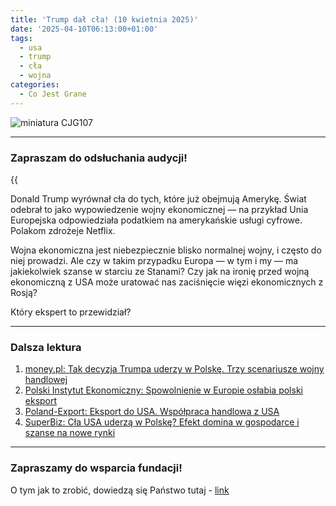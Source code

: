 ```yaml
---
title: 'Trump dał cła! (10 kwietnia 2025)'
date: '2025-04-10T06:13:00+01:00'
tags:
  - usa
  - trump
  - cła
  - wojna
categories:
  - Co Jest Grane
---
```


![miniatura CJG107](/uploads/CJG_107_2025_04_13.png)

---

### Zapraszam do odsłuchania audycji!

{{<audio src="audio/LONG CJG_107_2025_04_13.mp3">}}

Donald Trump wyrównał cła do tych, które już obejmują Amerykę. Świat odebrał to jako wypowiedzenie wojny ekonomicznej — na przykład Unia Europejska odpowiedziała podatkiem na amerykańskie usługi cyfrowe. Polakom zdrożeje Netflix.

Wojna ekonomiczna jest niebezpiecznie blisko normalnej wojny, i często do niej prowadzi. Ale czy w takim przypadku Europa — w tym i my — ma jakiekolwiek szanse w starciu ze Stanami? Czy jak na ironię przed wojną ekonomiczną z USA może uratować nas zaciśnięcie więzi ekonomicznych z Rosją?

Który ekspert to przewidział?

---

### Dalsza lektura

1. [money.pl: Tak decyzja Trumpa uderzy w Polskę. Trzy scenariusze wojny handlowej](https://www.money.pl/gospodarka/tak-decyzja-trumpa-uderzy-w-polske-trzy-scenariusze-wojny-handlowej-7141718333840224a.html)
2. [Polski Instytut Ekonomiczny: Spowolnienie w Europie osłabia polski eksport ](https://pie.net.pl/wp-content/uploads/2025/02/2025_02_18_Spowolnienie-w-Europie-oslabia-polski-eksport.pdf)
3. [Poland-Export: Eksport do USA. Współpraca handlowa z USA](https://www.poland-export.pl/g/wspolpraca-z-zagranica-47/articles/eksport-do-usa-wspolpraca-handlowa-z-usa-(stanami-zjednoczonymi)-6973.html)
4. [SuperBiz: Cła USA uderzą w Polskę? Efekt domina w gospodarce i szanse na nowe rynki](https://superbiz.se.pl/wiadomosci/cla-usa-uderza-w-polske-efekt-domina-w-gospodarce-i-szanse-na-nowe-rynki-aa-h7KJ-cVnv-mSUY.html)

---

### Zapraszamy do wsparcia fundacji!

O tym jak to zrobić, dowiedzą się Państwo tutaj - [link](https://audycje.com.pl/posts/wsparcie/)